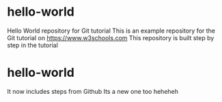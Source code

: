 # hello-world

Hello World repository for Git tutorial
This is an example repository for the Git tutorial on https://www.w3schools.com
This repository is built step by step in the tutorial

# hello-world

It now includes steps from Github
Its a new one too
heheheh
